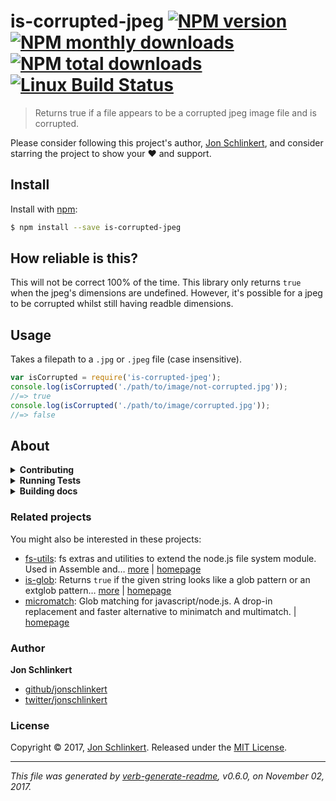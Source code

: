 # is-corrupted-jpeg [![NPM version](https://img.shields.io/npm/v/is-corrupted-jpeg.svg?style=flat)](https://www.npmjs.com/package/is-corrupted-jpeg) [![NPM monthly downloads](https://img.shields.io/npm/dm/is-corrupted-jpeg.svg?style=flat)](https://npmjs.org/package/is-corrupted-jpeg) [![NPM total downloads](https://img.shields.io/npm/dt/is-corrupted-jpeg.svg?style=flat)](https://npmjs.org/package/is-corrupted-jpeg) [![Linux Build Status](https://img.shields.io/travis/jonschlinkert/is-corrupted-jpeg.svg?style=flat&label=Travis)](https://travis-ci.org/jonschlinkert/is-corrupted-jpeg)

> Returns true if a file appears to be a corrupted jpeg image file and is corrupted.

Please consider following this project's author, [Jon Schlinkert](https://github.com/jonschlinkert), and consider starring the project to show your :heart: and support.

## Install

Install with [npm](https://www.npmjs.com/):

```sh
$ npm install --save is-corrupted-jpeg
```

## How reliable is this?

This will not be correct 100% of the time. This library only returns `true` when the jpeg's dimensions are undefined. However, it's possible for a jpeg to be corrupted whilst still having readble dimensions.

## Usage

Takes a filepath to a `.jpg` or `.jpeg` file (case insensitive).

```js
var isCorrupted = require('is-corrupted-jpeg');
console.log(isCorrupted('./path/to/image/not-corrupted.jpg'));
//=> true
console.log(isCorrupted('./path/to/image/corrupted.jpg'));
//=> false
```

## About

<details>
<summary><strong>Contributing</strong></summary>

Pull requests and stars are always welcome. For bugs and feature requests, [please create an issue](../../issues/new).

Please read the [contributing guide](.github/contributing.md) for advice on opening issues, pull requests, and coding standards.

</details>

<details>
<summary><strong>Running Tests</strong></summary>

Running and reviewing unit tests is a great way to get familiarized with a library and its API. You can install dependencies and run tests with the following command:

```sh
$ npm install && npm test
```

</details>

<details>
<summary><strong>Building docs</strong></summary>

_(This project's readme.md is generated by [verb](https://github.com/verbose/verb-generate-readme), please don't edit the readme directly. Any changes to the readme must be made in the [.verb.md](.verb.md) readme template.)_

To generate the readme, run the following command:

```sh
$ npm install -g verbose/verb#dev verb-generate-readme && verb
```

</details>

### Related projects

You might also be interested in these projects:

* [fs-utils](https://www.npmjs.com/package/fs-utils): fs extras and utilities to extend the node.js file system module. Used in Assemble and… [more](https://github.com/assemble/fs-utils) | [homepage](https://github.com/assemble/fs-utils "fs extras and utilities to extend the node.js file system module. Used in Assemble and many other projects.")
* [is-glob](https://www.npmjs.com/package/is-glob): Returns `true` if the given string looks like a glob pattern or an extglob pattern… [more](https://github.com/jonschlinkert/is-glob) | [homepage](https://github.com/jonschlinkert/is-glob "Returns `true` if the given string looks like a glob pattern or an extglob pattern. This makes it easy to create code that only uses external modules like node-glob when necessary, resulting in much faster code execution and initialization time, and a bet")
* [micromatch](https://www.npmjs.com/package/micromatch): Glob matching for javascript/node.js. A drop-in replacement and faster alternative to minimatch and multimatch. | [homepage](https://github.com/micromatch/micromatch "Glob matching for javascript/node.js. A drop-in replacement and faster alternative to minimatch and multimatch.")

### Author

**Jon Schlinkert**

* [github/jonschlinkert](https://github.com/jonschlinkert)
* [twitter/jonschlinkert](https://twitter.com/jonschlinkert)

### License

Copyright © 2017, [Jon Schlinkert](https://github.com/jonschlinkert).
Released under the [MIT License](LICENSE).

***

_This file was generated by [verb-generate-readme](https://github.com/verbose/verb-generate-readme), v0.6.0, on November 02, 2017._